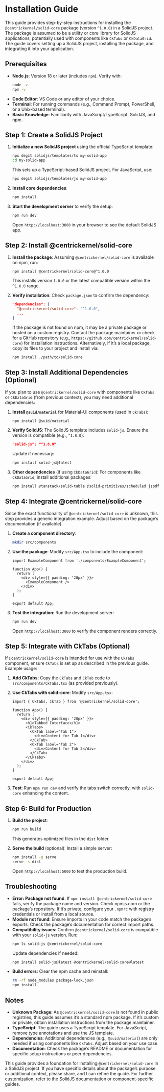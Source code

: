 # Installation Guide

This guide provides step-by-step instructions for installing the `@centrickernel/solid-core` package (version `^1.0.0`) in a SolidJS project. The package is assumed to be a utility or core library for SolidJS applications, potentially used with components like `CkTabs` or `CkDataGrid`. The guide covers setting up a SolidJS project, installing the package, and integrating it into your application.

## Prerequisites

- **Node.js**: Version 18 or later (includes `npm`). Verify with:
  ```bash
  node -v
  npm -v
  ```
- **Code Editor**: VS Code or any editor of your choice.
- **Terminal**: For running commands (e.g., Command Prompt, PowerShell, or a Unix-based terminal).
- **Basic Knowledge**: Familiarity with JavaScript/TypeScript, SolidJS, and npm.

## Step 1: Create a SolidJS Project

1. **Initialize a new SolidJS project** using the official TypeScript template:
   ```bash
   npx degit solidjs/templates/ts my-solid-app
   cd my-solid-app
   ```
   This sets up a TypeScript-based SolidJS project. For JavaScript, use:
   ```bash
   npx degit solidjs/templates/js my-solid-app
   ```

2. **Install core dependencies**:
   ```bash
   npm install
   ```

3. **Start the development server** to verify the setup:
   ```bash
   npm run dev
   ```
   Open `http://localhost:3000` in your browser to see the default SolidJS app.

## Step 2: Install @centrickernel/solid-core

1. **Install the package**:
   Assuming `@centrickernel/solid-core` is available on npm, run:
   ```bash
   npm install @centrickernel/solid-core@^1.0.0
   ```
   This installs version `1.0.0` or the latest compatible version within the `^1.0.0` range.

2. **Verify installation**:
   Check `package.json` to confirm the dependency:
   ```json
   "dependencies": {
     "@centrickernel/solid-core": "^1.0.0",
     ...
   }
   ```
   If the package is not found on npm, it may be a private package or hosted on a custom registry. Contact the package maintainer or check for a GitHub repository (e.g., `https://github.com/centrickernel/solid-core`) for installation instructions. Alternatively, if it’s a local package, copy its files to your project and install via:
   ```bash
   npm install ./path/to/solid-core
   ```

## Step 3: Install Additional Dependencies (Optional)

If you plan to use `@centrickernel/solid-core` with components like `CkTabs` or `CkDataGrid` (from previous context), you may need additional dependencies:

1. **Install `@suid/material`** for Material-UI components (used in `CkTabs`):
   ```bash
   npm install @suid/material
   ```

2. **Verify SolidJS**:
   The SolidJS template includes `solid-js`. Ensure the version is compatible (e.g., `^1.8.0`):
   ```json
   "solid-js": "^1.8.0"
   ```
   Update if necessary:
   ```bash
   npm install solid-js@latest
   ```

3. **Other dependencies** (if using `CkDataGrid`):
   For components like `CkDataGrid`, install additional packages:
   ```bash
   npm install @tanstack/solid-table @solid-primitives/scheduled jspdf jspdf-autotable exceljs file-saver
   ```

## Step 4: Integrate @centrickernel/solid-core

Since the exact functionality of `@centrickernel/solid-core` is unknown, this step provides a generic integration example. Adjust based on the package’s documentation (if available).

1. **Create a component directory**:
   ```bash
   mkdir src/components
   ```
2. **Use the package**:
   Modify `src/App.tsx` to include the component:
   ```tsx
   import ExampleComponent from './components/ExampleComponent';

   function App() {
     return (
       <div style={{ padding: '20px' }}>
         <ExampleComponent />
       </div>
     );
   }

   export default App;
   ```

3. **Test the integration**:
   Run the development server:
   ```bash
   npm run dev
   ```
   Open `http://localhost:3000` to verify the component renders correctly.

## Step 5: Integrate with CkTabs (Optional)

If `@centrickernel/solid-core` is intended for use with the `CkTabs` component, ensure `CkTabs` is set up as described in the previous guide. Example usage:

1. **Add CkTabs**:
   Copy the `CkTabs` and `CkTab` code to `src/components/CkTabs.tsx` (as provided previously).

2. **Use CkTabs with solid-core**:
   Modify `src/App.tsx`:
   ```tsx
   import { CkTabs, CkTab } from '@centrickernel/solid-core';

   function App() {
     return (
       <div style={{ padding: '20px' }}>
         <h1>Tabbed Interface</h1>
         <CkTabs>
           <CkTab label="Tab 1">
             <div>Content for Tab 1</div>
           </CkTab>
           <CkTab label="Tab 2">
             <div>Content for Tab 2</div>
           </CkTab>
         </CkTabs>
       </div>
     );
   }

   export default App;
   ```

3. **Test**:
   Run `npm run dev` and verify the tabs switch correctly, with `solid-core` enhancing the content.

## Step 6: Build for Production

1. **Build the project**:
   ```bash
   npm run build
   ```
   This generates optimized files in the `dist` folder.

2. **Serve the build** (optional):
   Install a simple server:
   ```bash
   npm install -g serve
   serve -s dist
   ```
   Open `http://localhost:5000` to test the production build.

## Troubleshooting

- **Error: Package not found**:
  If `npm install @centrickernel/solid-core` fails, verify the package name and version. Check npmjs.com or the package’s repository. If it’s private, configure your `.npmrc` with registry credentials or install from a local source.
- **Module not found**:
  Ensure imports in your code match the package’s exports. Check the package’s documentation for correct import paths.
- **Compatibility issues**:
  Confirm `@centrickernel/solid-core` is compatible with your `solid-js` version. Run:
  ```bash
  npm ls solid-js @centrickernel/solid-core
  ```
  Update dependencies if needed:
  ```bash
  npm install solid-js@latest @centrickernel/solid-core@latest
  ```
- **Build errors**:
  Clear the npm cache and reinstall:
  ```bash
  rm -rf node_modules package-lock.json
  npm install
  ```

## Notes

- **Unknown Package**: As `@centrickernel/solid-core` is not found in public registries, this guide assumes it’s a standard npm package. If it’s custom or private, obtain installation instructions from the package maintainer.
- **TypeScript**: The guide uses a TypeScript template. For JavaScript, remove type annotations and use the JS template.
- **Dependencies**: Additional dependencies (e.g., `@suid/material`) are only needed if using components like `CkTabs`. Adjust based on your use case.
- **Documentation**: Check the package’s README or documentation for specific setup instructions or peer dependencies.

This guide provides a foundation for installing `@centrickernel/solid-core` in a SolidJS project. If you have specific details about the package’s purpose or additional context, please share, and I can refine the guide. For further customization, refer to the SolidJS documentation or component-specific guides.